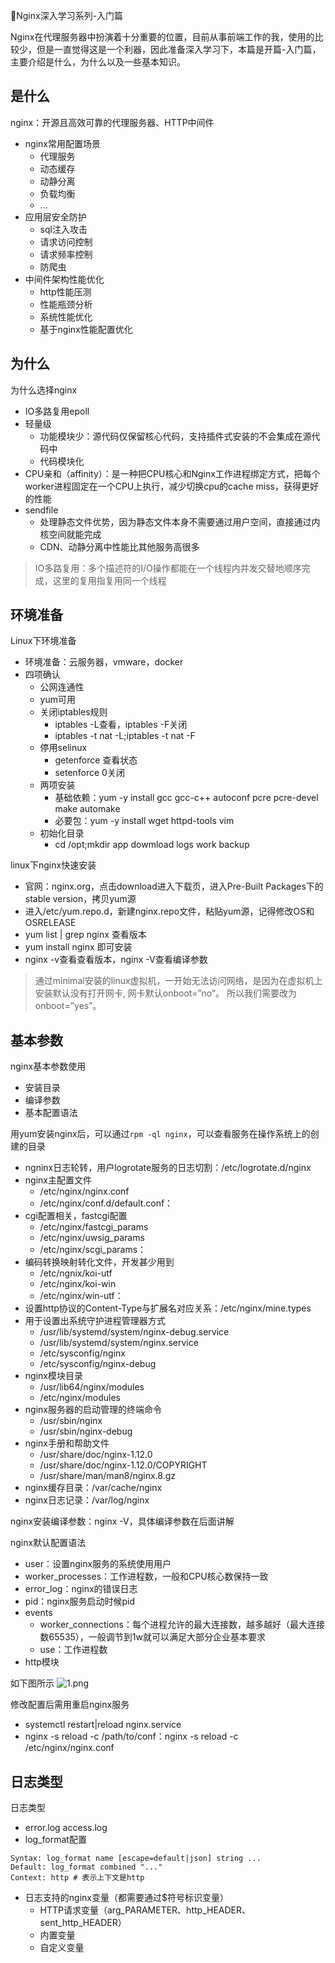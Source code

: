 Nginx深入学习系列-入门篇

Nginx在代理服务器中扮演着十分重要的位置，目前从事前端工作的我，使用的比较少，但是一直觉得这是一个利器，因此准备深入学习下，本篇是开篇-入门篇，主要介绍是什么，为什么以及一些基本知识。

<!-- more -->

## 是什么
nginx：开源且高效可靠的代理服务器、HTTP中间件
* nginx常用配置场景
  * 代理服务
  * 动态缓存
  * 动静分离
  * 负载均衡
  * ...
* 应用层安全防护
  * sql注入攻击
  * 请求访问控制
  * 请求频率控制
  * 防爬虫
* 中间件架构性能优化
  * http性能压测
  * 性能瓶颈分析
  * 系统性能优化
  * 基于nginx性能配置优化

## 为什么
为什么选择nginx
* IO多路复用epoll
* 轻量级
  * 功能模块少：源代码仅保留核心代码，支持插件式安装的不会集成在源代码中
  * 代码模块化
* CPU亲和（affinity）：是一种把CPU核心和Nginx工作进程绑定方式，把每个worker进程固定在一个CPU上执行，减少切换cpu的cache miss，获得更好的性能
* sendfile
  * 处理静态文件优势，因为静态文件本身不需要通过用户空间，直接通过内核空间就能完成
  * CDN、动静分离中性能比其他服务高很多

> IO多路复用：多个描述符的I/O操作都能在一个线程内并发交替地顺序完成，这里的复用指复用同一个线程

## 环境准备
Linux下环境准备
* 环境准备：云服务器，vmware，docker
* 四项确认
  * 公网连通性
  * yum可用
  * 关闭iptables规则
    * iptables -L查看，iptables -F关闭
    * iptables -t nat -L;iptables -t nat -F
  * 停用selinux
    * getenforce 查看状态
    * setenforce 0关闭
  * 两项安装
    * 基础依赖：yum -y install gcc gcc-c++ autoconf pcre pcre-devel make automake
    * 必要包：yum -y install wget httpd-tools vim
  * 初始化目录
    * cd /opt;mkdir app dowmload logs work backup

linux下nginx快速安装
* 官网：nginx.org，点击download进入下载页，进入Pre-Built Packages下的stable version，拷贝yum源
* 进入/etc/yum.repo.d，新建nginx.repo文件，粘贴yum源，记得修改OS和OSRELEASE
* yum list | grep nginx 查看版本
* yum install nginx 即可安装
* nginx -v查看查看版本，nginx -V查看编译参数

> 通过minimal安装的linux虚拟机，一开始无法访问网络，是因为在虚拟机上安装默认没有打开网卡, 网卡默认onboot=”no”。 所以我们需要改为 onboot=”yes”。 

## 基本参数
nginx基本参数使用
* 安装目录
* 编译参数
* 基本配置语法

用yum安装nginx后，可以通过`rpm -ql nginx`，可以查看服务在操作系统上的创建的目录
* ngninx日志轮转，用户logrotate服务的日志切割：/etc/logrotate.d/nginx
* nginx主配置文件
  * /etc/nginx/nginx.conf
  * /etc/nginx/conf.d/default.conf：
* cgi配置相关，fastcgi配置
  * /etc/nginx/fastcgi_params
  * /etc/nginx/uwsig_params
  * /etc/nginx/scgi_params：
* 编码转换映射转化文件，开发甚少用到
  * /etc/ngnix/koi-utf
  * /etc/nginx/koi-win
  * /etc/nginx/win-utf：
* 设置http协议的Content-Type与扩展名对应关系：/etc/nginx/mine.types
* 用于设置出系统守护进程管理器方式
  * /usr/lib/systemd/system/nginx-debug.service
  * /usr/lib/systemd/system/nginx.service
  * /etc/sysconfig/nginx
  * /etc/sysconfig/nginx-debug
* nginx模块目录
  * /usr/lib64/nginx/modules
  * /etc/nginx/modules
* nginx服务器的启动管理的终端命令
  * /usr/sbin/nginx
  * /usr/sbin/nginx-debug
* nginx手册和帮助文件
  * /usr/share/doc/nginx-1.12.0
  * /usr/share/doc/nginx-1.12.0/COPYRIGHT
  * /usr/share/man/man8/nginx.8.gz
* nginx缓存目录：/var/cache/nginx
* nginx日志记录：/var/log/nginx

nginx安装编译参数：nginx -V，具体编译参数在后面讲解

nginx默认配置语法
* user：设置nginx服务的系统使用用户
* worker_processes：工作进程数，一般和CPU核心数保持一致
* error_log：nginx的错误日志
* pid：nginx服务启动时候pid
* events
  * worker_connections：每个进程允许的最大连接数，越多越好（最大连接数65535），一般调节到1w就可以满足大部分企业基本要求
  * use：工作进程数
* http模块

如下图所示
![1.png](/img/1.png)

修改配置后需用重启nginx服务
* systemctl restart|reload nginx.service
* nginx -s reload -c /path/to/conf：nginx -s reload -c /etc/nginx/nginx.conf

## 日志类型
日志类型
* error.log access.log
* log_format配置
```shell
Syntax: log_format name [escape=default|json] string ...
Default: log_format combined "..."
Context: http # 表示上下文是http
```
* 日志支持的nginx变量（都需要通过$符号标识变量）
  * HTTP请求变量（arg_PARAMETER、http_HEADER、sent_http_HEADER）
  * 内置变量
  * 自定义变量